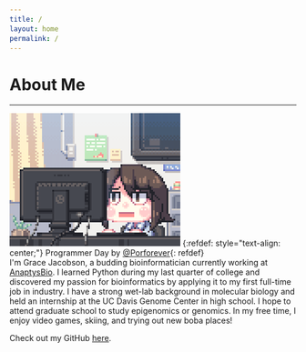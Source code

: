 ```yaml
---
title: /
layout: home
permalink: /
---
```

# About Me <br>
----------
![Programmer_Day](/assets/Programmer_Day.gif)
{:refdef: style="text-align: center;"}
Programmer Day by [@Porforever](https://www.deviantart.com/porforever/art/Programmer-Day-601013649){: refdef}
<br>
I'm Grace Jacobson, a budding bioinformatician currently working at [AnaptysBio](https://www.anaptysbio.com/). I learned Python during my last quarter of college and discovered my passion for bioinformatics by applying it to my first full-time job in industry. I have a strong wet-lab background in molecular biology and held an internship at the UC Davis Genome Center in high school. I hope to attend graduate school to study epigenomics or genomics. In my free time, I enjoy video games, skiing, and trying out new boba places!

Check out my GitHub [here](https://github.com/gracejacobson). 